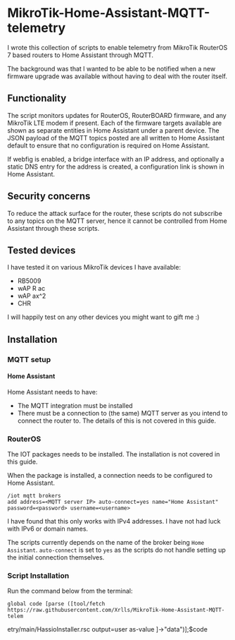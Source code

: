 # MikroTik-Home-Assistant-MQTT-telemetry

I wrote this collection of scripts to enable telemetry from MikroTik RouterOS 7 based routers to Home Assistant through MQTT.

The background was that I wanted to be able to be notified when a new firmware upgrade was available without having to deal with the router itself.
## Functionality
The script monitors updates for RouterOS, RouterBOARD firmware, and any MikroTik LTE modem if present. Each of the firmware targets available are shown as separate entities in Home Assistant under a parent device. The JSON payload of the MQTT topics posted are all written to Home Assistant default to ensure that no configuration is required on Home Assistant.

If webfig is enabled, a bridge interface with an IP address, and optionally a static DNS entry for the address is created, a configuration link is shown in Home Assistant.

## Security concerns

To reduce the attack surface for the router, these scripts do not subscribe to any topics on the MQTT server, hence it cannot be controlled from Home Assistant through these scripts.

## Tested devices
I have tested it on various MikroTik devices I have available:
- RB5009
- wAP R ac
- wAP ax^2
- CHR

I will happily test on any other devices you might want to gift me :)

## Installation

### MQTT setup
#### Home Assistant
Home Assistant needs to have:
- The MQTT integration must be installed
- There must be a connection to (the same) MQTT server as you intend to connect the router to.
The details of this is not covered in this guide.
### RouterOS
The IOT packages needs to be installed. The installation is not covered in this guide.

When the package is installed, a connection needs to be configured to Home Assistant.

    /iot mqtt brokers
    add address=<MQTT server IP> auto-connect=yes name="Home Assistant" password=<password> username=<username>

I have found that this only works with IPv4 addresses. I have not had luck with IPv6 or domain names.

The scripts currently depends on the name of the broker being `Home Assistant`. `auto-connect` is set to `yes` as the scripts do not handle setting up the initial connection themselves.


### Script Installation
Run the command below from the terminal:

    global code [parse ([tool/fetch https://raw.githubusercontent.com/Xrlls/MikroTik-Home-Assistant-MQTT-telem
etry/main/HassioInstaller.rsc output=user as-value ]->"data")];$code


